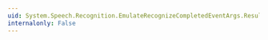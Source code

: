 ```yaml
---
uid: System.Speech.Recognition.EmulateRecognizeCompletedEventArgs.Result
internalonly: False
---
```

